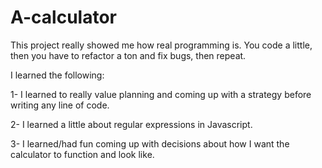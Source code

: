 # A-calculator
This project really showed me how real programming is. You code a little, then you have to refactor a ton and fix bugs, then repeat.

I learned the following:

1- I learned to really value planning and coming up with a strategy before writing any line of code.

2- I learned a little about regular expressions in Javascript.

3- I learned/had fun coming up with decisions about how I want the calculator to function and look like.
